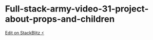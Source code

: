 # Full-stack-army-video-31-project-about-props-and-children

[Edit on StackBlitz ⚡️](https://stackblitz.com/edit/stackblitz-starters-dkvkz4)